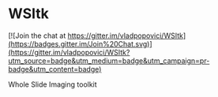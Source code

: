 WSItk
=====

[![Join the chat at https://gitter.im/vladpopovici/WSItk](https://badges.gitter.im/Join%20Chat.svg)](https://gitter.im/vladpopovici/WSItk?utm_source=badge&utm_medium=badge&utm_campaign=pr-badge&utm_content=badge)

Whole Slide Imaging toolkit
